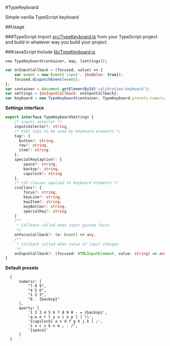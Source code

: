 #TypeKeyboard

Simple vanilla TypeScript keyboard

##Usage

###TypeScript
Import [src/TypeKeyboard.ts](src/TypeKeyboard.ts) from your TypeScript project
and build in whatever way you build your project.

###JavaScript
Include [lib/TypeKeyboard.js](lib/TypeKeyboard.js)

`new TypeKeyboard(container, map, [settings]);`

```JavaScript
var onInputCallback = (focused, value) => {
    var event = new Event('input', {bubbles: true});
    focused.dispatchEvent(event);
};
var container = document.getElementById('calibration-keyboard');
var settings = {onInputCallback: onInputCallback};
var keyboard = new TypeKeyboard(container, TypeKeyboard.presets.numeric, settings);
```

**Settings interface**
```TypeScript
export interface TypeKeyboardSettings {
    /* inputs selector */
    inputsSelector?: string,
    /* html tags to be used by keyboard elements */
    tag?: {
      button?: string,
      row?: string,
      item?: string
    },
    specialKeyCaption?: {
        space?: string,
        backsp?: string,
        capslock?: string
    },
    /* CSS classes applied to keyboard elements */
    cssClass?: {
        focus?: string,
        keyLine?: string,
        keyItem?: string,
        keyButton?: string,
        specialKey?: string
    }
    /**
     * Callback called when input gained focus
     */
    onFocusCallback?: (e: Event) => any,
    /**
     * Callback called when value of input changes
     */
    onInputCallback?: (focused: HTMLInputElement, value: string) => any
}
```

**Default presets**
```JavaScripts
  {
      numeric: [
          "7 8 9",
          "4 5 6",
          "1 2 3",
          "0 . {backsp}"
      ],
      querty: [
          '1 2 3 4 5 6 7 8 9 0 - = {backsp}',
          'q w e r t y u i o p [ ] \\',
          '{capslock} a s d f g h j k l ;',
          'z x c v b n m , . /',
          '{space}'
      ]
  }
```
